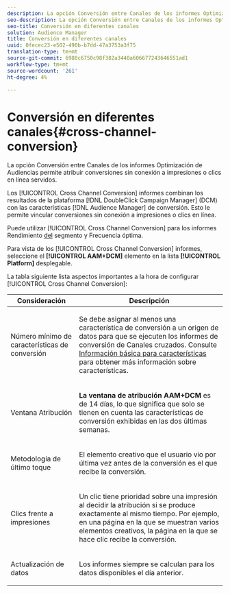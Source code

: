 ```yaml
---
description: La opción Conversión entre Canales de los informes Optimización de Audiencias permite atribuir conversiones sin conexión a impresiones o clics en línea servidos.
seo-description: La opción Conversión entre Canales de los informes Optimización de Audiencias permite atribuir conversiones sin conexión a impresiones o clics en línea servidos.
seo-title: Conversión en diferentes canales
solution: Audience Manager
title: Conversión en diferentes canales
uuid: 0fecec23-e502-490b-b7dd-47a3753a3f75
translation-type: tm+mt
source-git-commit: 6988c6750c98f382a3440a606677243646551ad1
workflow-type: tm+mt
source-wordcount: '261'
ht-degree: 4%

---
```



# Conversión en diferentes canales{#cross-channel-conversion}

La opción Conversión entre Canales de los informes Optimización de Audiencias permite atribuir conversiones sin conexión a impresiones o clics en línea servidos.

Los [!UICONTROL Cross Channel Conversion] informes combinan los resultados de la plataforma [!DNL DoubleClick Campaign Manager] (DCM) con las características [!DNL Audience Manager] de conversión. Esto le permite vincular conversiones sin conexión a impresiones o clics en línea.

Puede utilizar [!UICONTROL Cross Channel Conversion] para los informes Rendimiento [del](../../../reporting/audience-optimization-reports/aor-advertisers/segment-performance.md) segmento y Frecuencia [](../../../reporting/audience-optimization-reports/aor-advertisers/optimal-frequency.md) óptima.

Para vista de los [!UICONTROL Cross Channel Conversion] informes, seleccione el **[!UICONTROL AAM+DCM]** elemento en la lista **[!UICONTROL Platform]** desplegable.

La tabla siguiente lista aspectos importantes a la hora de configurar [!UICONTROL Cross Channel Conversion]:

<table id="table_62590B4AB7624B619EC9AA8FF89722C9"> 
 <thead> 
  <tr> 
   <th class="entry"> Consideración </th> 
   <th class="entry"> Descripción </th> 
  </tr> 
 </thead>
 <tbody> 
  <tr> 
   <td colname="col01"> <p>Número mínimo de características de conversión </p> </td> 
   <td colname="col1"> <p>Se debe asignar al menos una característica de conversión a un origen de datos para que se ejecuten los informes de conversión <span class="wintitle"></span> de Canales cruzados. Consulte <a href="../../../features/traits/create-onboarded-rule-based-traits.md"> Información básica para características</a> para obtener más información sobre características. </p> </td> 
  </tr>
  <tr> 
   <td> <p>Ventana Atribución </p> </td> 
   <td> <p> <b><span class="uicontrol"> La ventana de atribución AAM+DCM</span></b> es de 14 días, lo que significa que solo se tienen en cuenta las características de conversión exhibidas en las dos últimas semanas. </p> </td> 
  </tr> 
  <tr> 
   <td> <p>Metodología de último toque </p> </td> 
   <td> <p>El elemento creativo que el usuario vio por última vez antes de la conversión es el que recibe la conversión. </p> </td> 
  </tr> 
  <tr> 
   <td> <p>Clics frente a impresiones </p> </td> 
   <td> <p>Un clic tiene prioridad sobre una impresión al decidir la atribución si se produce exactamente al mismo tiempo. Por ejemplo, en una página en la que se muestran varios elementos creativos, la página en la que se hace clic recibe la conversión. </p> </td> 
  </tr> 
  <tr> 
   <td> <p>Actualización de datos </p> </td> 
   <td> <p>Los informes siempre se calculan para los datos disponibles el día anterior. </p> </td> 
  </tr> 
 </tbody> 
</table>
